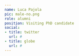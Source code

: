```yaml
---
name: Luca Pajola
pic: male-no.png
role: alumni
position: Visiting PhD candidate
social:
- title: twitter
  url: #
- title: globe
  url: #
---
```


